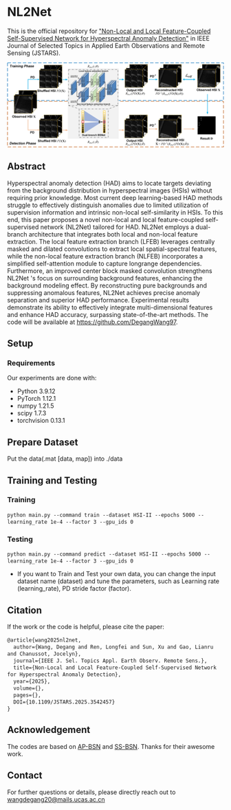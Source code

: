 # NL2Net
This is the official repository for  ["Non-Local and Local Feature-Coupled Self-Supervised Network for Hyperspectral Anomaly Detection"](https://ieeexplore.ieee.org/document/10890991) in IEEE Journal of Selected Topics in Applied Earth Observations and Remote Sensing (JSTARS). 

![alt text](./figs/NL2Net_model.jpg)

## Abstract

Hyperspectral anomaly detection (HAD) aims to locate targets deviating from the background distribution in hyperspectral images (HSIs) without requiring prior knowledge. Most current deep learning-based HAD methods struggle to effectively distinguish anomalies due to limited utilization of supervision information and intrinsic non-local self-similarity in HSIs. To this end, this paper proposes a novel non-local and local feature-coupled self-supervised network (NL2Net) tailored for HAD. NL2Net employs a dual-branch architecture that integrates both local and non-local feature extraction. The local feature extraction branch (LFEB) leverages centrally masked and dilated convolutions to extract local spatial-spectral features, while the non-local feature extraction branch (NLFEB) incorporates a simplified self-attention module to capture longrange dependencies. Furthermore, an improved center block masked convolution strengthens NL2Net 's focus on surrounding background features, enhancing the background modeling effect. By reconstructing pure backgrounds and suppressing anomalous features, NL2Net achieves precise anomaly separation and superior HAD performance. Experimental results demonstrate its ability to effectively integrate multi-dimensional features and enhance HAD accuracy, surpassing state-of-the-art methods. The code will be available at https://github.com/DegangWang97.

## Setup

### Requirements

Our experiments are done with:

- Python 3.9.12
- PyTorch 1.12.1
- numpy 1.21.5
- scipy 1.7.3
- torchvision 0.13.1

## Prepare Dataset

Put the data(.mat [data, map]) into ./data

## Training and Testing

### Training
```shell
python main.py --command train --dataset HSI-II --epochs 5000 --learning_rate 1e-4 --factor 3 --gpu_ids 0
```

### Testing
```shell
python main.py --command predict --dataset HSI-II --epochs 5000 --learning_rate 1e-4 --factor 3 --gpu_ids 0
```

- If you want to Train and Test your own data, you can change the input dataset name (dataset) and tune the parameters, such as Learning rate (learning_rate), PD stride factor (factor).

## Citation

If the work or the code is helpful, please cite the paper:

```
@article{wang2025nl2net,
  author={Wang, Degang and Ren, Longfei and Sun, Xu and Gao, Lianru and Chanussot, Jocelyn}, 
  journal={IEEE J. Sel. Topics Appl. Earth Observ. Remote Sens.}, 
  title={Non-Local and Local Feature-Coupled Self-Supervised Network for Hyperspectral Anomaly Detection}, 
  year={2025},
  volume={},
  pages={},
  DOI={10.1109/JSTARS.2025.3542457}
}
```

## Acknowledgement

The codes are based on [AP-BSN](https://github.com/wooseoklee4/AP-BSN) and [SS-BSN](https://github.com/YoungJooHan/SS-BSN). Thanks for their awesome work.

## Contact
For further questions or details, please directly reach out to wangdegang20@mails.ucas.ac.cn
